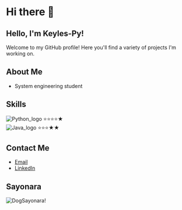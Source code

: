 # Hi there 👋
## Hello, I'm Keyles-Py!

Welcome to my GitHub profile! Here you'll find a variety of projects I'm working on.

## About Me
- System engineering student

## Skills
![Python_logo](https://i.imgur.com/i061IDa.png) ⭐⭐⭐⭐★ <br>
![Java_logo](https://i.imgur.com/6g2iAB3.png) ⭐⭐⭐★★<br>


## Contact Me
- [Email](mailto:keynerismo@gmail.com)
- [LinkedIn](https://www.linkedin.com/in/keinermendoza/)

## Sayonara
![DogSayonara!](https://i.imgur.com/NEdsmYR.gif)
